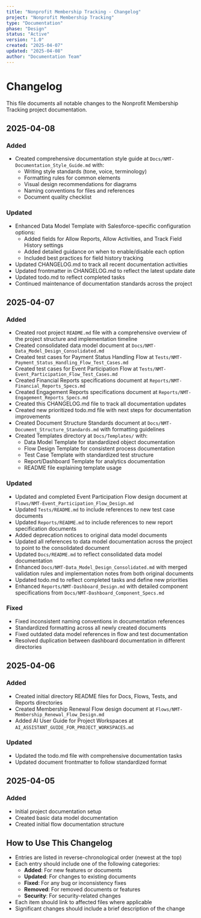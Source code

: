 ```yaml
---
title: "Nonprofit Membership Tracking - Changelog"
project: "Nonprofit Membership Tracking"
type: "Documentation"
phase: "Design"
status: "Active"
version: "1.0"
created: "2025-04-07"
updated: "2025-04-08"
author: "Documentation Team"
---
```


# Changelog

This file documents all notable changes to the Nonprofit Membership Tracking project documentation.

## 2025-04-08

### Added
- Created comprehensive documentation style guide at `Docs/NMT-Documentation_Style_Guide.md` with:
  - Writing style standards (tone, voice, terminology)
  - Formatting rules for common elements
  - Visual design recommendations for diagrams
  - Naming conventions for files and references
  - Document quality checklist

### Updated
- Enhanced Data Model Template with Salesforce-specific configuration options:
  - Added fields for Allow Reports, Allow Activities, and Track Field History settings
  - Added detailed guidance on when to enable/disable each option
  - Included best practices for field history tracking
- Updated CHANGELOG.md to track all recent documentation activities
- Updated frontmatter in CHANGELOG.md to reflect the latest update date
- Updated todo.md to reflect completed tasks
- Continued maintenance of documentation standards across the project

## 2025-04-07

### Added
- Created root project `README.md` file with a comprehensive overview of the project structure and implementation timeline
- Created consolidated data model document at `Docs/NMT-Data_Model_Design_Consolidated.md`
- Created test cases for Payment Status Handling Flow at `Tests/NMT-Payment_Status_Handling_Flow_Test_Cases.md`
- Created test cases for Event Participation Flow at `Tests/NMT-Event_Participation_Flow_Test_Cases.md`
- Created Financial Reports specifications document at `Reports/NMT-Financial_Reports_Specs.md`
- Created Engagement Reports specifications document at `Reports/NMT-Engagement_Reports_Specs.md`
- Created this CHANGELOG.md file to track all documentation updates
- Created new prioritized todo.md file with next steps for documentation improvements
- Created Document Structure Standards document at `Docs/NMT-Document_Structure_Standards.md` with formatting guidelines
- Created Templates directory at `Docs/Templates/` with:
  - Data Model Template for standardized object documentation
  - Flow Design Template for consistent process documentation
  - Test Case Template with standardized test structure
  - Report/Dashboard Template for analytics documentation
  - README file explaining template usage

### Updated
- Updated and completed Event Participation Flow design document at `Flows/NMT-Event_Participation_Flow_Design.md`
- Updated `Tests/README.md` to include references to new test case documents
- Updated `Reports/README.md` to include references to new report specification documents
- Added deprecation notices to original data model documents
- Updated all references to data model documentation across the project to point to the consolidated document
- Updated `Docs/README.md` to reflect consolidated data model documentation
- Enhanced `Docs/NMT-Data_Model_Design_Consolidated.md` with merged validation rules and implementation notes from both original documents
- Updated todo.md to reflect completed tasks and define new priorities
- Enhanced `Reports/NMT-Dashboard_Design.md` with detailed component specifications from `Docs/NMT-Dashboard_Component_Specs.md`

### Fixed
- Fixed inconsistent naming conventions in documentation references
- Standardized formatting across all newly created documents
- Fixed outdated data model references in flow and test documentation
- Resolved duplication between dashboard documentation in different directories

## 2025-04-06

### Added
- Created initial directory README files for Docs, Flows, Tests, and Reports directories
- Created Membership Renewal Flow design document at `Flows/NMT-Membership_Renewal_Flow_Design.md`
- Added AI User Guide for Project Workspaces at `AI_ASSISTANT_GUIDE_FOR_PROJECT_WORKSPACES.md`

### Updated
- Updated the todo.md file with comprehensive documentation tasks
- Updated document frontmatter to follow standardized format

## 2025-04-05

### Added
- Initial project documentation setup
- Created basic data model documentation
- Created initial flow documentation structure

## How to Use This Changelog

- Entries are listed in reverse-chronological order (newest at the top)
- Each entry should include one of the following categories:
  - **Added**: For new features or documents
  - **Updated**: For changes to existing documents
  - **Fixed**: For any bug or inconsistency fixes
  - **Removed**: For removed documents or features
  - **Security**: For security-related changes
- Each item should link to affected files where applicable
- Significant changes should include a brief description of the change 